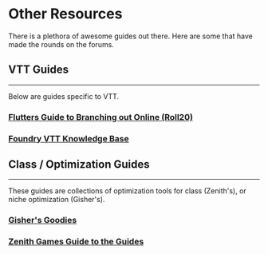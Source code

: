 # Other Resources

There is a plethora of awesome guides out there. Here are some that have made the rounds on the forums.

## VTT Guides
----
Below are guides specific to VTT.

### [Flutters Guide to Branching out Online (Roll20)](https://docs.google.com/document/d/1mBGmsC5te1z6Sx2c2SFDglzAegPWFxH6znF6yH9wCpw/edit_)
### [Foundry VTT Knowledge Base](https://foundryvtt.com/kb/)

## Class / Optimization Guides 
----
These guides are collections of optimization tools for class (Zenith's), or niche optimization (Gisher's).

### [Gisher's Goodies](https://docs.google.com/document/d/1JTL87bsQEO6q_qOF0cmnhwYkwstac5rnyvHOSCC0b8Q/edit)
### [Zenith Games Guide to the Guides](https://zenithgames.blogspot.com/2019/09/pathfinder-2nd-edition-guide-to-guides.html)

